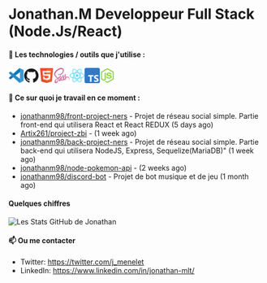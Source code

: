 # Jonathan.M Developpeur Full Stack (Node.Js/React)

#### 🔨 Les technologies / outils que j'utilise :

<div style="display: flex; margin-right: 20px;">
    <img width="30px" alt="logo visual studio code" src="./images/vscode-original.svg" />
    <img width="30px" alt="logo GitHub" src="./images/github-original.svg" />
    <img width="30px" alt="logo HTML5" src="./images/html5-original.svg" />
    <img width="30px" alt="logo SASS" src="./images/sass-original.svg" />
    <img width="30px" alt="logo React" src="./images/react-original.svg" />
    <img width="30px" alt="logo TypeScript" src="./images/typescript-original.svg" />
    <img width="30px" alt="logo node js" src="./images/nodejs-original.svg" />
</div>

#### 👷 Ce sur quoi je travail en ce moment :


- [jonathanm98/front-project-ners](https://github.com/jonathanm98/front-project-ners) - Projet de réseau social simple. Partie front-end qui utilisera React et React REDUX (5 days ago)
- [Artix261/project-zbi](https://github.com/Artix261/project-zbi) -  (1 week ago)
- [jonathanm98/back-project-ners](https://github.com/jonathanm98/back-project-ners) - Projet de réseau social simple. Partie back-end qui utilisera NodeJS, Express, Sequelize(MariaDB)&#34; (1 week ago)
- [jonathanm98/node-pokemon-api](https://github.com/jonathanm98/node-pokemon-api) -  (2 weeks ago)
- [jonathanm98/discord-bot](https://github.com/jonathanm98/discord-bot) - Projet de bot musique et de jeu (1 month ago)

#### Quelques chiffres 
![Les Stats GitHub de Jonathan](https://github-readme-stats.vercel.app/api?username=jonathanm98)

#### 📫 Ou me contacter

- Twitter: https://twitter.com/j_menelet
- LinkedIn: https://www.linkedin.com/in/jonathan-mlt/